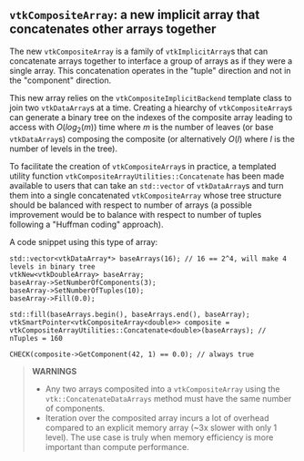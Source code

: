 ## `vtkCompositeArray`: a new implicit array that concatenates other arrays together

The new `vtkCompositeArray` is a family of `vtkImplicitArray`s that can concatenate arrays together to interface a group of arrays as if they were a single array. This concatenation operates in the "tuple" direction and not in the "component" direction.

This new array relies on the `vtkCompositeImplicitBackend` template class to join two `vtkDataArray`s at a time. Creating a hiearchy of `vtkCompositeArray`s can generate a binary tree on the indexes of the composite array leading to access with $O(log_2(m))$ time where $m$ is the number of leaves (or base `vtkDataArray`s) composing the composite (or alternatively $O(l)$ where $l$ is the number of levels in the tree).

To facilitate the creation of `vtkCompositeArray`s in practice, a templated utility function `vtkCompositeArrayUtilities::Concatenate` has been made available to users that can take an `std::vector` of `vtkDataArray`s and turn them into a single concatenated `vtkCompositeArray` whose tree structure should be balanced with respect to number of arrays (a possible improvement would be to balance with respect to number of tuples following a "Huffman coding" approach).

A code snippet using this type of array:
```
std::vector<vtkDataArray*> baseArrays(16); // 16 == 2^4, will make 4 levels in binary tree
vtkNew<vtkDoubleArray> baseArray;
baseArray->SetNumberOfComponents(3);
baseArray->SetNumberOfTuples(10);
baseArray->Fill(0.0);

std::fill(baseArrays.begin(), baseArrays.end(), baseArray);
vtkSmartPointer<vtkCompositeArray<double>> composite = vtkCompositeArrayUtilities::Concatenate<double>(baseArrays); // nTuples = 160

CHECK(composite->GetComponent(42, 1) == 0.0); // always true
```

> **WARNINGS**
>
>   * Any two arrays composited into a `vtkCompositeArray` using the `vtk::ConcatenateDataArrays` method must have the same number of components.
>   * Iteration over the composited array incurs a lot of overhead compared to an explicit memory array (~3x slower with only 1 level). The use case is truly when memory efficiency is more important than compute performance.
